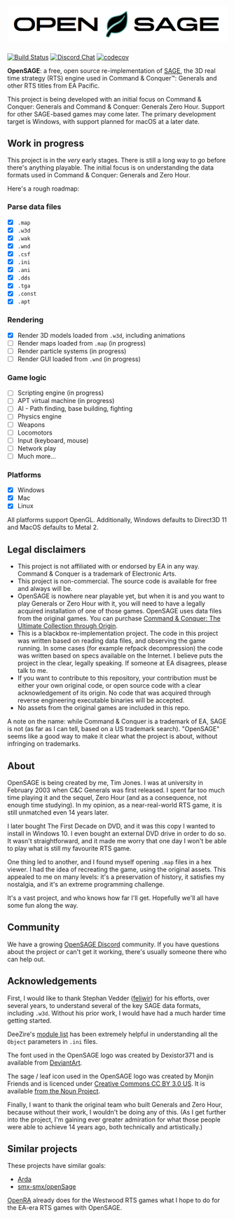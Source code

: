 ![OpenSAGE](/art/opensage-logo.png)
============================================================

[![Build Status](https://img.shields.io/appveyor/ci/tgjones/opensage.svg?logo=appveyor)](https://ci.appveyor.com/project/tgjones/opensage)
[![Discord Chat](https://img.shields.io/discord/398393968234332161.svg?logo=discord)](https://discord.gg/G2FhZUT)
[![codecov](https://codecov.io/gh/OpenSAGE/OpenSAGE/branch/master/graph/badge.svg)](https://codecov.io/gh/OpenSAGE/OpenSAGE)

**OpenSAGE**: a free, open source re-implementation of [SAGE](https://en.wikipedia.org/wiki/SAGE_(game_engine)), the 3D 
real time strategy (RTS) engine used in Command & Conquer™: Generals and other 
RTS titles from EA Pacific.

This project is being developed with an initial focus on Command & Conquer:
Generals and Command & Conquer: Generals Zero Hour. Support for other SAGE-based
games may come later. The primary development target is Windows, with support
planned for macOS at a later date.

## Work in progress

This project is in the *very* early stages. There is still a long way to go before there's anything playable. 
The initial focus is on understanding the data formats used in Command & Conquer: Generals and Zero Hour.

Here's a rough roadmap:

### Parse data files

* [x] `.map`
* [x] `.w3d`
* [x] `.wak`
* [x] `.wnd`
* [x] `.csf`
* [x] `.ini`
* [x] `.ani`
* [x] `.dds`
* [x] `.tga`
* [x] `.const`
* [x] `.apt`

### Rendering

* [x] Render 3D models loaded from `.w3d`, including animations
* [ ] Render maps loaded from `.map` (in progress)
* [ ] Render particle systems (in progress)
* [ ] Render GUI loaded from `.wnd` (in progress)

### Game logic

* [ ] Scripting engine (in progress)
* [ ] APT virtual machine (in progress)
* [ ] AI - Path finding, base building, fighting
* [ ] Physics engine
* [ ] Weapons
* [ ] Locomotors
* [ ] Input (keyboard, mouse)
* [ ] Network play
* [ ] Much more...

### Platforms

* [x] Windows
* [x] Mac
* [x] Linux

All platforms support OpenGL. Additionally, Windows defaults to Direct3D 11 and MacOS defaults to Metal 2.

## Legal disclaimers

* This project is not affiliated with or endorsed by EA in any way. Command & Conquer is a trademark of Electronic Arts.
* This project is non-commercial. The source code is available for free and always will be.
* OpenSAGE is nowhere near playable yet, but when it is and you want to play Generals or Zero Hour with it,
  you will need to have a legally acquired installation of one of those games. OpenSAGE uses data files from the original games. 
  You can purchase [Command & Conquer: The Ultimate Collection through Origin](https://www.origin.com/twn/en-us/store/command-and-conquer/command-and-conquer-the-ultimate-collection/ultimate-collection).
* This is a blackbox re-implementation project. The code in this project was written based on reading data files, 
  and observing the game running. In some cases (for example refpack decompression) the code was written based on specs available on the Internet.
  I believe puts the project in the clear, legally speaking. If someone at EA disagrees, please talk to me.
* If you want to contribute to this repository, your contribution must be either your own original code, or open source code with a
  clear acknowledgement of its origin. No code that was acquired through reverse engineering executable binaries will be accepted.
* No assets from the original games are included in this repo.

A note on the name: while Command & Conquer is a trademark of EA, SAGE is not (as far as I can tell, based on a US trademark search). "OpenSAGE" seems like a good way to make it clear what the project is about, without infringing on trademarks.

## About

OpenSAGE is being created by me, Tim Jones. I was at university in February 2003 when C&C Generals was first released. I spent far too much time playing it and the sequel, Zero Hour (and as a consequence, not enough time studying). In my opinion, as a near-real-world RTS game, it is still unmatched even 14 years later.

I later bought The First Decade on DVD, and it was this copy I wanted to install in Windows 10. I even bought an external DVD drive in order to do so. It wasn't straightforward, and it made me worry that one day I won't be able to play what is still my favourite RTS game.

One thing led to another, and I found myself opening `.map` files in a hex viewer. I had the idea of recreating the game, using the original assets. This appealed to me on many levels: it's a preservation of history, it satisfies my nostalgia, and it's an extreme programming challenge.

It's a vast project, and who knows how far I'll get. Hopefully we'll all have some fun along the way.

## Community

We have a growing [OpenSAGE Discord](https://discord.gg/G2FhZUT) community. If you have questions about the project or can't get it working,
there's usually someone there who can help out.

## Acknowledgements

First, I would like to thank Stephan Vedder ([feliwir](https://github.com/feliwir)) for his efforts, over several years, to understand
several of the key SAGE data formats, including `.w3d`. Without his prior work, I would have had a much harder time getting started.

DeeZire's [module list](http://www.redsys.su/mkportal/files/ModuleList.txt) has been extremely helpful in understanding all the `Object` parameters in `.ini` files.

The font used in the OpenSAGE logo was created by Dexistor371 and is available from [DeviantArt](https://dexistor371.deviantart.com/art/Command-and-Conquer-logo-font-396527879).

The sage / leaf icon used in the OpenSAGE logo was created by Monjin Friends and is licenced under [Creative Commons CC BY 3.0 US](https://creativecommons.org/licenses/by/3.0/us/). It is available [from the Noun Project](https://thenounproject.com/term/leaf/1052490/).

Finally, I want to thank the original team who built Generals and Zero Hour, because without their work, I wouldn't be doing any of this.
(As I get further into the project, I'm gaining ever greater admiration for what those people were able to achieve 14 years ago, both technically
and artistically.)

## Similar projects

These projects have similar goals:

* [Arda](https://github.com/feliwir/arda)
* [smx-smx/openSage](https://github.com/smx-smx/openSage)

[OpenRA](http://www.openra.net/) already does for the Westwood RTS games what I hope to do for the EA-era RTS games with OpenSAGE.
